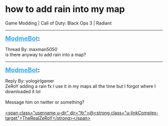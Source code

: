 # how to add rain into my map
Game Modding | Call of Duty: Black Ops 3 | Radiant

---
<strong style="font-size: 1.4em;"><span style="text-decoration: underline;text-decoration-color: #34a7f9;"><span style="color:#34a7f9;">ModmeBot</span></span>:</strong>

<p>Thread By: maxman5050<br />is there anyway to add rain into a map?</p>

---
<strong style="font-size: 1.4em;"><span style="text-decoration: underline;text-decoration-color: #34a7f9;"><span style="color:#34a7f9;">ModmeBot</span></span>:</strong>

<p>Reply By: yologirlgamer<br />ZeRoY adding a rain fx I use it in my maps all the time but I forgot where I downloaded it lol<br /> <br />Message him on twitter or something? <br /> <br /><a href="https://twitter.com/TheRealZeRoY">&lt;span class=&quot;username u-dir&quot; dir=&quot;ltr&quot;&gt;@&lt;strong class=&quot;u-linkComplex-target&quot;&gt;TheRealZeRoY&lt;/strong&gt;&lt;/span&gt; </a></p>
